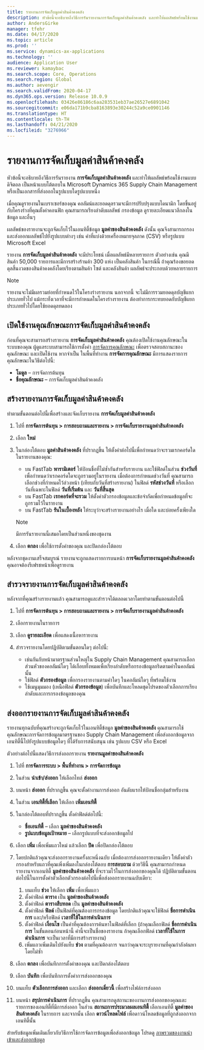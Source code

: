 ```yaml
---
title: รายงานการจัดเก็บมูลค่าสินค้าคงคลัง
description: หัวข้อนี้จะอธิบายถึงวิธีการรันรายงานการจัดเก็บมูลค่าสินค้าคงคลัง และทำให้ผลลัพธ์พร้อมใช้งานแบบดิจิตอล เป็นหน้าแบบโต้ตอบใน Microsoft Dynamics 365 Supply Chain Management หรือเป็นเอกสารที่ส่งออกในรูปแบบใดรูปแบบหนึ่ง
author: AndersGirke
manager: tfehr
ms.date: 04/17/2020
ms.topic: article
ms.prod: ''
ms.service: dynamics-ax-applications
ms.technology: ''
audience: Application User
ms.reviewer: kamaybac
ms.search.scope: Core, Operations
ms.search.region: Global
ms.author: aevengir
ms.search.validFrom: 2020-04-17
ms.dyn365.ops.version: Release 10.0.9
ms.openlocfilehash: 03426e86186c6aa283531eb37ae26527e6891042
ms.sourcegitcommit: e06da171b9cba8163893e30244c52a9ce0901146
ms.translationtype: HT
ms.contentlocale: th-TH
ms.lasthandoff: 04/21/2020
ms.locfileid: "3276966"
---
```

# <a name="inventory-value-storage-report"></a>รายงานการจัดเก็บมูลค่าสินค้าคงคลัง

หัวข้อนี้จะอธิบายถึงวิธีการรันรายงาน **การจัดเก็บมูลค่าสินค้าคงคลัง** และทำให้ผลลัพธ์พร้อมใช้งานแบบดิจิตอล เป็นหน้าแบบโต้ตอบใน Microsoft Dynamics 365 Supply Chain Management หรือเป็นเอกสารที่ส่งออกในรูปแบบใดรูปแบบหนึ่ง

เมื่อคุณดูรายงานในเบราเซอร์ของคุณ คอลัมน์และยอดดุลรวมจะมีการปรับปรุงแบบไดนามิก โดยขึ้นอยู่กับโครงร่างที่คุณตั้งค่าคอนฟิก คุณสามารถเรียงลำดับผลลัพธ์ กรองข้อมูล ดูรายละเอียดแนวลึกลงในข้อมูล และอื่นๆ

ผลลัพธ์ของรายงานจะถูกจัดเก็บไว้ในเอนทิตี้ข้อมูล **มูลค่าของสินค้าคงคลัง** ดังนั้น คุณจึงสามารถกรองและส่งออกผลลัพธ์ไปยังรูปแบบต่างๆ เช่น ค่าที่แบ่งด้วยเครื่องหมายจุลภาค (CSV) หรือรูปแบบ Microsoft Excel

รายงาน **การจัดเก็บมูลค่าสินค้าคงคลัง** จะมีประโยชน์ เมื่อผลลัพธ์มีหลายรายการ ตัวอย่างเช่น คุณมีสินค้า 50,000 รายการและมีการสร้างร้านค้า 300 แห่ง เป็นคลังสินค้า ในกรณีนี้ ถ้าคุณร้องขอยอดดุลสิ้นงวดของสินค้าคงคลังโดยเรียงตามสินค้า ไซต์ และคลังสินค้า ผลลัพธ์จะประกอบด้วยหลายรายการ

> [!NOTE]
> รายงานจะไม่มีผลรวมย่อยที่กำหนดไว้ในโครงร่างรายงาน นอกจากนี้ จะไม่มีการรวมยอดดุลบัญชีแยกประเภททั่วไป แม้กระทั่งเวลาที่จะมีการกำหนดในโครงร่างรายงาน ต้องทำการกระทบยอดกับบัญชีแยกประเภททั่วไปโดยใช้ยอดดุลทดลอง

## <a name="turn-on-the-inventory-value-storage-feature"></a>เปิดใช้งานคุณลักษณะการจัดเก็บมูลค่าสินค้าคงคลัง

ก่อนที่คุณจะสามารถสร้างรายงาน **การจัดเก็บมูลค่าสินค้าคงคลัง** คุณต้องเปิดใช้งานคุณลักษณะในระบบของคุณ ผู้ดูแลระบบสามารถใช้การตั้งค่า [การจัดการคุณลักษณะ](../../fin-ops-core/fin-ops/get-started/feature-management/feature-management-overview.md) เพื่อตรวจสอบสถานะของคุณลักษณะ และเปิดใช้งาน หากจำเป็น ในพื้นที่ทำงาน **การจัดการคุณลักษณะ** มีการแสดงรายการคุณลักษณะในวิธีต่อไปนี้:

- **โมดูล** – การจัดการต้นทุน
- **ชื่อคุณลักษณะ** – การจัดเก็บมูลค่าสินค้าคงคลัง

## <a name="generate-an-inventory-value-storage-report"></a>สร้างรายงานการจัดเก็บมูลค่าสินค้าคงคลัง

ทำตามขั้นตอนต่อไปนี้เพื่อสร้างและจัดเก็บรายงาน **การจัดเก็บมูลค่าสินค้าคงคลัง**

1. ไปที่ **การจัดการต้นทุน \> การสอบถามและรายงาน \> การจัดเก็บรายงานมูลค่าสินค้าคงคลัง**
1. เลือก **ใหม่**
1. ในกล่องโต้ตอบ **มูลค่าสินค้าคงคลัง** ที่ปรากฏขึ้น ให้ตั้งค่าต่อไปนี้เพื่อกำหนดว่าจะรวมเรกคอร์ดใดในรายงานของคุณ:

    - บน FastTab **พารามิเตอร์** ให้ป้อนชื่อที่ไม่ซ้ำกันสำหรับรายงาน และใช้ฟิลด์ในส่วน **ช่วงวันที่** เพื่อกำหนดว่าเรกคอร์ดใดจะถูกรวมอยู่ในรายงาน เมื่อต้องการกำหนดช่วงวันที่ คุณสามารถเลือกช่วงที่กำหนดไว้ล่วงหน้า (เทียบกับวันที่สร้างรายงาน) ในฟิลด์ **รหัสช่วงวันที่** หรือเลือกวันที่เฉพาะในฟิลด์ **วันที่เริ่มต้น** และ **วันที่สิ้นสุด** <!-- KFM: What is the ID setting for here? What do its values mean? -->
    - บน FastTab **เรกคอร์ดที่จะรวม** ให้ตั้งค่าตัวกรองข้อมูลและข้อจำกัดเพื่อกำหนดข้อมูลที่จะถูกรวมไว้ในรายงาน
    - บน FastTab **รันในเบื้องหลัง** ให้ระบุว่าจะสร้างรายงานอย่างไร เมื่อใด และบ่อยครั้งเพียงใด

    > [!NOTE]
    > มีการรันรายงานนี้เสมอโดยเป็นส่วนหนึ่งของชุดงาน

1. เลือก **ตกลง** เพื่อใช้การตั้งค่าของคุณ และปิดกล่องโต้ตอบ

หลังจากชุดงานเสร็จสมบูรณ์ รายงานจะถูกแสดงรายการบนหน้า **การจัดเก็บรายงานมูลค่าสินค้าคงคลัง** คุณอาจต้องรีเฟรชหน้าเพื่อดูรายงาน

## <a name="explore-an-inventory-value-storage-report"></a>สำรวจรายงานการจัดเก็บมูลค่าสินค้าคงคลัง

หลังจากที่คุณสร้างรายงานแล้ว คุณสามารถดูและสำรวจได้ตลอดเวลาโดยทำตามขั้นตอนต่อไปนี้

1. ไปที่ **การจัดการต้นทุน \> การสอบถามและรายงาน \> การจัดเก็บรายงานมูลค่าสินค้าคงคลัง**
1. เลือกรายงานในรายการ
1. เลือก **ดูรายละเอียด** เพื่อแสดงเนื้อหารายงาน
1. สำรวจรายงานโดยปฏิบัติตามขั้นตอนใดๆ ต่อไปนี้:

    - เช่นกันกับหน้ามาตรฐานส่วนใหญ่ใน Supply Chain Management คุณสามารถเลือกส่วนหัวของคอลัมน์ใดๆ ได้เกือบทั้งหมดเพื่อเรียงลำดับหรือกรองข้อมูลกริดตามค่าในคอลัมน์นั้น
    - ใช้ฟิลด์ **ตัวกรองข้อมูล** เพื่อกรองรายงานตามค่าใดๆ ในคอลัมน์ใดๆ ที่พร้อมใช้งาน
    - ใช้เมนูมุมมอง (เหนือฟิลด์ **ตัวกรองข้อมูล**) เพื่อบันทึกและโหลดชุดโปรดของตัวเลือกการเรียงลำดับและการกรองข้อมูลของคุณ

## <a name="export-an-inventory-value-storage-report"></a>ส่งออกรายงานการจัดเก็บมูลค่าสินค้าคงคลัง

รายงานทุกฉบับที่คุณสร้างจะถูกจัดเก็บไว้ในเอนทิตี้ข้อมูล **มูลค่าของสินค้าคงคลัง** คุณสามารถใช้คุณลักษณะการจัดการข้อมูลมาตรฐานของ Supply Chain Management เพื่อส่งออกข้อมูลจากเอนทิตี้นี้ไปยังรูปแบบข้อมูลใดๆ ที่ได้รับการสนับสนุน เช่น รูปแบบ CSV หรือ Excel

ตัวอย่างต่อไปนี้แสดงวิธีการส่งออกรายงาน **รายงานมูลค่าของสินค้าคงคลัง**

1. ไปที่ **การจัดการระบบ \> พื้นที่ทำงาน \> การจัดการข้อมูล**
1. ในส่วน **นำเข้า/ส่งออก** ให้เลือกไทล์ **ส่งออก** 
1. บนหน้า **ส่งออก** ที่ปรากฏขึ้น คุณจะตั้งค่างานการส่งออก อันดับแรกให้ป้อนชื่อกลุ่มสำหรับงาน
1. ในส่วน **เอนทิตี้ที่เลือก** ให้เลือก **เพิ่มเอนทิตี้**
1. ในกล่องโต้ตอบที่ปรากฏขึ้น ตั้งค่าฟิลด์ต่อไปนี้:

    - **ชื่อเอนทิตี้** – เลือก **มูลค่าของสินค้าคงคลัง**
    - **รูปแบบข้อมูลเป้าหมาย** – เลือกรูปแบบที่จะส่งออกข้อมูลไป

1. เลือก **เพิ่ม** เพื่อเพิ่มแถวใหม่ แล้วเลือก **ปิด** เพื่อปิดกล่องโต้ตอบ
1. โดยปกติแล้วคุณจะส่งออกรายงานครั้งละหนึ่งฉบับ เมื่อต้องการส่งออกรายงานเดียว ให้ตั้งค่าตัวกรองสำหรับแถวที่คุณเพิ่งเพิ่มลงในกล่องโต้ตอบ **การสอบถาม** ด้วยวิธีนี้ คุณสามารถกำหนดรายงานจากเอนทิตี้ **มูลค่าของสินค้าคงคลัง** ที่จะรวมไว้ในการส่งออกของคุณได้ ปฏิบัติตามขั้นตอนต่อไปนี้ในการตั้งค่าตัวเลือกตัวกรองต่อไปนี้เพื่อส่งออกรายงานฉบับเดียว:

    1. บนแท็บ **ช่วง** ให้เลือก **เพิ่ม** เพื่อเพิ่มแถว
    2. ตั้งค่าฟิลด์ **ตาราง** เป็น **มูลค่าของสินค้าคงคลัง**
    3. ตั้งค่าฟิลด์ **ตารางสืบทอด** เป็น **มูลค่าของสินค้าคงคลัง**
    4. ตั้งค่าฟิลด์ **ฟิลด์** เป็นฟิลด์ที่คุณต้องการกรองข้อมูล โดยปกติแล้วคุณจะใช้ฟิลด์ **ชื่อการดำเนินการ** และ/หรือฟิลด์ **เวลาที่ใช้ในการดำเนินการ**
    5. ตั้งค่าฟิลด์ **เงื่อนไข** เป็นค่าที่คุณต้องการค้นหาในฟิลด์ที่เลือก (ถ้าคุณเลือกฟิลด์ **ชื่อการดำเนินการ** ในขั้นตอนก่อนหน้านี้ ค่านี้จะเป็นชื่อของรายงาน ถ้าคุณเลือกฟิลด์ **เวลาที่ใช้ในการดำเนินการ** จะเป็นเวลาที่มีการสร้างรายงาน)
    6. เพิ่มแถวเพิ่มเติมไปยังแท็บ **ช่วง** ตามที่คุณต้องการ จนกว่าคุณจะระบุรายงานที่คุณกำลังค้นหาโดยไม่ซ้ำ

1. เลือก **ตกลง** เพื่อบันทึกการตั้งค่าของคุณ และปิดกล่องโต้ตอบ
1. เลือก **บันทึก** เพื่อบันทึกการตั้งค่าการส่งออกของคุณ
1. บนแท็บ **ตัวเลือกการส่งออก** และเลือก **ส่งออกเดี๋ยวนี้** เพื่อสร้างไฟล์การส่งออก
1. บนหน้า **สรุปการดำเนินการ** ที่ปรากฏขึ้น คุณสามารถดูสถานะของงานการส่งออกของคุณและรายการของเอนทิตี้ที่มีการส่งออก ในส่วน **สถานะการประมวลผลเอนทิตี้** เลือกเอนทิตี้ **มูลค่าของสินค้าคงคลัง** ในรายการ และจากนั้น เลือก **ดาวน์โหลดไฟล์** เพื่อดาวน์โหลดข้อมูลที่ถูกส่งออกจากเอนทิตี้นั้น

สำหรับข้อมูลเพิ่มเติมเกี่ยวกับวิธีการใช้การจัดการข้อมูลเพื่อส่งออกข้อมูล โปรดดู [ภาพรวมของงานนำเข้าและส่งออกข้อมูล](../../fin-ops-core/dev-itpro/data-entities/data-import-export-job.md)
